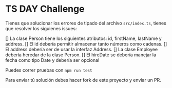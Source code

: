 # TS DAY Challenge

Tienes que solucionar los errores de tipado del archivo `src/index.ts`, tienes que resolver los siguienes issues:

[] La clase Person tiene los siguientes atributos: id, firstName, lastName y address.
[] El id debería permitir almacenar tanto números como cadenas.
[] El address debería ser de usar la interfaz Address.
[] La clase Employee debería heredar de la clase Person.
[] El hireDate se debería manejar la fecha como tipo Date y debería ser opcional

Puedes correr pruebas con `npm run test`

Para enviar tú solución debes hacer fork de este proyecto y enviar un PR.
